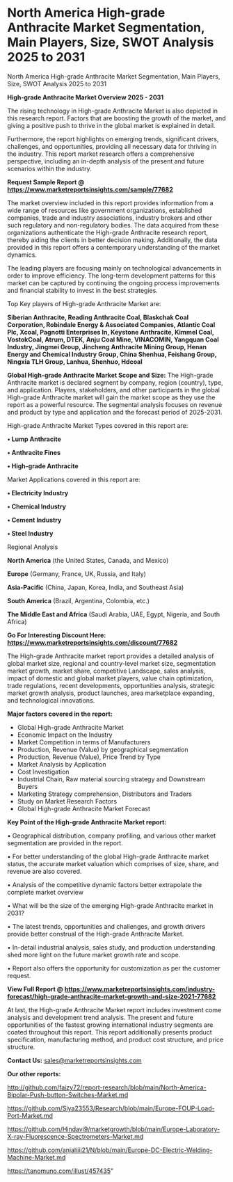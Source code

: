 # North America High-grade Anthracite Market Segmentation, Main Players, Size, SWOT Analysis 2025 to 2031
North America High-grade Anthracite Market Segmentation, Main Players, Size, SWOT Analysis 2025 to 2031

<Strong> High-grade Anthracite Market Overview 2025 - 2031</strong>

The rising technology in High-grade Anthracite Market is also depicted in this research report. Factors that are boosting the growth of the market, and giving a positive push to thrive in the global market is explained in detail.

Furthermore, the report highlights on emerging trends, significant drivers, challenges, and opportunities, providing all necessary data for thriving in the industry. This report market research offers a comprehensive perspective, including an in-depth analysis of the present and future scenarios within the industry.

<strong>Request Sample Report @ <a href=https://www.marketreportsinsights.com/sample/77682>https://www.marketreportsinsights.com/sample/77682</a></strong>

The market overview included in this report provides information from a wide range of resources like government organizations, established companies, trade and industry associations, industry brokers and other such regulatory and non-regulatory bodies. The data acquired from these organizations authenticate the High-grade Anthracite research report, thereby aiding the clients in better decision making. Additionally, the data provided in this report offers a contemporary understanding of the market dynamics.

The leading players are focusing mainly on technological advancements in order to improve efficiency. The long-term development patterns for this market can be captured by continuing the ongoing process improvements and financial stability to invest in the best strategies.

Top Key players of High-grade Anthracite Market are:

<strong>Siberian Anthracite, Reading Anthracite Coal, Blaskchak Coal Corporation, Robindale Energy & Associated Companies, Atlantic Coal Plc, Xcoal, Pagnotti Enterprises In, Keystone Anthracite, Kimmel Coal, VostokCoal, Atrum, DTEK, Anju Coal Mine, VINACOMIN, Yangquan Coal Industry, Jingmei Group, Jincheng Anthracite Mining Group, Henan Energy and Chemical Industry Group, China Shenhua, Feishang Group, Ningxia TLH Group, Lanhua, Shenhuo, Hdcoal</strong>

<strong><b>Global High-grade Anthracite Market Scope and Size:</b></strong>
The High-grade Anthracite market is declared segment by company, region (country), type, and application. Players, stakeholders, and other participants in the global High-grade Anthracite market will gain the market scope as they use the report as a powerful resource. The segmental analysis focuses on revenue and product by type and application and the forecast period of 2025-2031.

High-grade Anthracite Market Types covered in this report are:

<strong>• Lump Anthracite

• Anthracite Fines

• High-grade Anthracite</strong>

Market Applications covered in this report are:

<strong>• Electricity Industry

• Chemical Industry

• Cement Industry

• Steel Industry</strong> 

Regional Analysis

<strong>North America</strong> (the United States, Canada, and Mexico)

<strong>Europe</strong> (Germany, France, UK, Russia, and Italy)

<strong>Asia-Pacific</strong> (China, Japan, Korea, India, and Southeast Asia)

<strong>South America</strong> (Brazil, Argentina, Colombia, etc.)

<strong>The Middle East and Africa</strong> (Saudi Arabia, UAE, Egypt, Nigeria, and South Africa)

<strong>Go For Interesting Discount Here: <a href=https://www.marketreportsinsights.com/discount/77682>https://www.marketreportsinsights.com/discount/77682</a></strong>

The High-grade Anthracite market report provides a detailed analysis of global market size, regional and country-level market size, segmentation market growth, market share, competitive Landscape, sales analysis, impact of domestic and global market players, value chain optimization, trade regulations, recent developments, opportunities analysis, strategic market growth analysis, product launches, area marketplace expanding, and technological innovations.

<strong><b>Major factors covered in the report:</b></strong>
<ul>
  <li>Global High-grade Anthracite Market </li>
  <li>Economic Impact on the Industry</li>
  <li>Market Competition in terms of Manufacturers</li>
  <li>Production, Revenue (Value) by geographical segmentation</li>
  <li>Production, Revenue (Value), Price Trend by Type</li>
  <li>Market Analysis by Application</li>
  <li>Cost Investigation</li>
  <li>Industrial Chain, Raw material sourcing strategy and Downstream Buyers</li>
  <li>Marketing Strategy comprehension, Distributors and Traders</li>
  <li>Study on Market Research Factors</li>
  <li>Global High-grade Anthracite Market Forecast</li>
</ul>

<strong><b>Key Point of the High-grade Anthracite Market report:</b></strong>

• Geographical distribution, company profiling, and various other market segmentation are provided in the report.

• For better understanding of the global High-grade Anthracite market status, the accurate market valuation which comprises of size, share, and revenue are also covered.

• Analysis of the competitive dynamic factors better extrapolate the complete market overview

• What will be the size of the emerging High-grade Anthracite market in 2031?

• The latest trends, opportunities and challenges, and growth drivers provide better construal of the High-grade Anthracite Market.

• In-detail industrial analysis, sales study, and production understanding shed more light on the future market growth rate and scope.

• Report also offers the opportunity for customization as per the customer request.

<strong><b>View Full Report @ <a href=https://www.marketreportsinsights.com/industry-forecast/high-grade-anthracite-market-growth-and-size-2021-77682>https://www.marketreportsinsights.com/industry-forecast/high-grade-anthracite-market-growth-and-size-2021-77682</a></b></strong>


At last, the High-grade Anthracite Market report includes investment come analysis and development trend analysis. The present and future opportunities of the fastest growing international industry segments are coated throughout this report. This report additionally presents product specification, manufacturing method, and product cost structure, and price structure.

<strong>Contact Us:</strong>
sales@marketreportsinsights.com

<strong>Our other reports:</strong>

<a href=http://github.com/faizy72/report-research/blob/main/North-America-Bipolar-Push-button-Switches-Market.md>http://github.com/faizy72/report-research/blob/main/North-America-Bipolar-Push-button-Switches-Market.md</a>

<a href=https://github.com/Siya23553/Research/blob/main/Europe-FOUP-Load-Port-Market.md>https://github.com/Siya23553/Research/blob/main/Europe-FOUP-Load-Port-Market.md</a>

<a href=https://github.com/Hindavi9/marketgrowth/blob/main/Europe-Laboratory-X-ray-Fluorescence-Spectrometers-Market.md>https://github.com/Hindavi9/marketgrowth/blob/main/Europe-Laboratory-X-ray-Fluorescence-Spectrometers-Market.md</a>

<a href=https://github.com/anjaliiii21/N/blob/main/Europe-DC-Electric-Welding-Machine-Market.md>https://github.com/anjaliiii21/N/blob/main/Europe-DC-Electric-Welding-Machine-Market.md</a>

<a href=https://tanomuno.com/illust/457435>https://tanomuno.com/illust/457435</a>"
